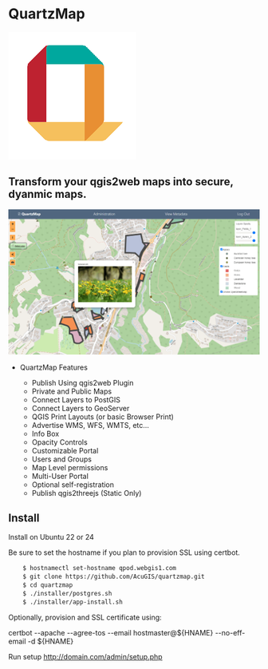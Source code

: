 # QuartzMap

![QuartzMap](QuartzMap.png)

## Transform your qgis2web maps into secure, dyanmic maps.

![QuartzMap](QuartzMap-Main.png)


- QuartzMap Features

	- Publish Using qgis2web Plugin
	- Private and Public Maps
	- Connect Layers to PostGIS
	- Connect Layers to GeoServer
	- QGIS Print Layouts (or basic Browser Print)
	- Advertise WMS, WFS, WMTS, etc...	
	- Info Box
	- Opacity Controls
	- Customizable Portal
	- Users and Groups
	- Map Level permissions
	- Multi-User Portal
 	- Optional self-registration
	- Publish qgis2threejs (Static Only)

## Install
Install on Ubuntu 22 or 24

Be sure to set the hostname if you plan to provision SSL using certbot.

```bash
    $ hostnamectl set-hostname qpod.webgis1.com
	$ git clone https://github.com/AcuGIS/quartzmap.git
	$ cd quartzmap
	$ ./installer/postgres.sh
	$ ./installer/app-install.sh
```


 Optionally, provision and SSL certificate using:

 certbot --apache --agree-tos --email hostmaster@${HNAME} --no-eff-email -d ${HNAME}
	

Run setup http://domain.com/admin/setup.php
